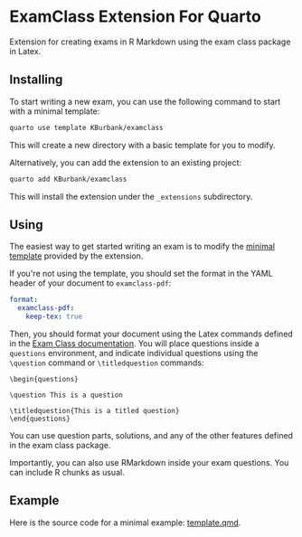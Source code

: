 # ExamClass Extension For Quarto

Extension for creating exams in R Markdown using the exam class package in Latex.

## Installing


To start writing a new exam, you can use the following command to start with a minimal template:

```bash
quarto use template KBurbank/examclass
```
This will create a new directory with a basic template for you to modify.

Alternatively, you can add the extension to an existing project:

```bash
quarto add KBurbank/examclass
```

This will install the extension under the `_extensions` subdirectory.



## Using

The easiest way to get started writing an exam is to modify the [minimal template](template.qmd) provided by the extension.

If you're not using the template, you should set the format in the YAML header of your document to `examclass-pdf`:

```yaml
format:
  examclass-pdf:
    keep-tex: true
```

Then, you should format your document using the Latex commands defined in the [Exam Class documentation](https://math.mit.edu/~psh/exam/examdoc.pdf). You will place questions inside a `questions` environment, and indicate individual questions using the `\question` command or `\titledquestion` commands:

```{verbatim}
\begin{questions}

\question This is a question

\titledquestion{This is a titled question}
\end{questions}
```

You can use question parts, solutions, and any of the other features defined in the exam class package.

Importantly, you can also use RMarkdown inside your exam questions. You can include R chunks as usual.




## Example

Here is the source code for a minimal example: [template.qmd](template.qmd).

